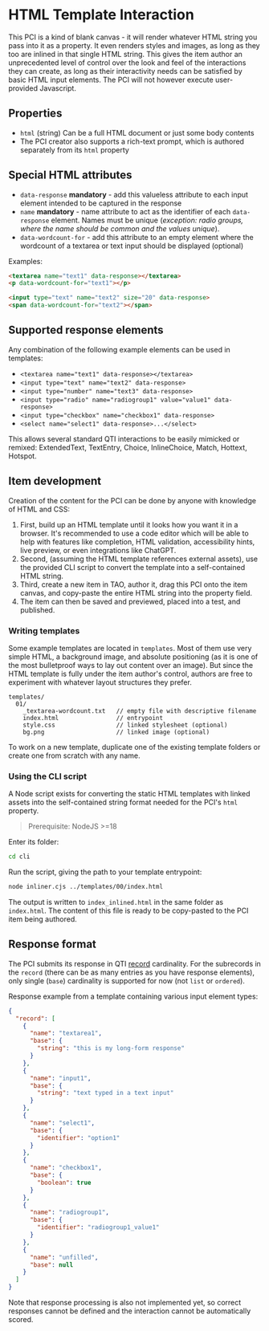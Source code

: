 # HTML Template Interaction

This PCI is a kind of blank canvas - it will render whatever HTML string you pass into it as a property. It even renders styles and images, as long as they too are inlined in that single HTML string. This gives the item author an unprecedented level of control over the look and feel of the interactions they can create, as long as their interactivity needs can be satisfied by basic HTML input elements. The PCI will not however execute user-provided Javascript.

## Properties

- `html` (string) Can be a full HTML document or just some body contents
- The PCI creator also supports a rich-text prompt, which is authored separately from its `html` property

## Special HTML attributes

- `data-response` **mandatory** - add this valueless attribute to each input element intended to be captured in the response
- `name` **mandatory** - name attribute to act as the identifier of each `data-response` element. Names must be unique (_exception: radio groups, where the name should be common and the values unique_).
- `data-wordcount-for` - add this attribute to an empty element where the wordcount of a textarea or text input should be displayed (optional)

Examples:

```html
<textarea name="text1" data-response></textarea>
<p data-wordcount-for="text1"></p>

<input type="text" name="text2" size="20" data-response>
<span data-wordcount-for="text2"></span>
```

## Supported response elements

Any combination of the following example elements can be used in templates:

- `<textarea name="text1" data-response></textarea>`
- `<input type="text" name="text2" data-response>`
- `<input type="number" name="text3" data-response>`
- `<input type="radio" name="radiogroup1" value="value1" data-response>`
- `<input type="checkbox" name="checkbox1" data-response>`
- `<select name="select1" data-response>...</select>`

This allows several standard QTI interactions to be easily mimicked or remixed: ExtendedText, TextEntry, Choice, InlineChoice, Match, Hottext, Hotspot.

## Item development

Creation of the content for the PCI can be done by anyone with knowledge of HTML and CSS:

1. First, build up an HTML template until it looks how you want it in a browser. It's recommended to use a code editor which will be able to help with features like completion, HTML validation, accessibility hints, live preview, or even integrations like ChatGPT.
2. Second, (assuming the HTML template references external assets), use the provided CLI script to convert the template into a self-contained HTML string.
3. Third, create a new item in TAO, author it, drag this PCI onto the item canvas, and copy-paste the entire HTML string into the property field.
4. The item can then be saved and previewed, placed into a test, and published.

### Writing templates

Some example templates are located in `templates`. Most of them use very simple HTML, a background image, and absolute positioning (as it is one of the most bulletproof ways to lay out content over an image). But since the HTML template is fully under the item author's control, authors are free to experiment with whatever layout structures they prefer.

```
templates/
  01/
    _textarea-wordcount.txt   // empty file with descriptive filename
    index.html                // entrypoint
    style.css                 // linked stylesheet (optional)
    bg.png                    // linked image (optional)
```

To work on a new template, duplicate one of the existing template folders or create one from scratch with any name.

### Using the CLI script

A Node script exists for converting the static HTML templates with linked assets into the self-contained string format needed for the PCI's `html` property.

> Prerequisite: NodeJS >=18

Enter its folder:

```sh
cd cli
```

Run the script, giving the path to your template entrypoint:

```sh
node inliner.cjs ../templates/00/index.html
```

The output is written to `index_inlined.html` in the same folder as `index.html`. The content of this file is ready to be copy-pasted to the PCI item being authored.

## Response format

The PCI submits its response in QTI [record](https://www.imsglobal.org/node/163496#baseTypes) cardinality. For the subrecords in the `record` (there can be as many entries as you have response elements), only single (`base`) cardinality is supported for now (not `list` or `ordered`).

Response example from a template containing various input element types:

```json
{
  "record": [
    {
      "name": "textarea1",
      "base": {
        "string": "this is my long-form response"
      }
    },
    {
      "name": "input1",
      "base": {
        "string": "text typed in a text input"
      }
    },
    {
      "name": "select1",
      "base": {
        "identifier": "option1"
      }
    },
    {
      "name": "checkbox1",
      "base": {
        "boolean": true
      }
    },
    {
      "name": "radiogroup1",
      "base": {
        "identifier": "radiogroup1_value1"
      }
    },
    {
      "name": "unfilled",
      "base": null
    }
  ]
}
```

Note that response processing is also not implemented yet, so correct responses cannot be defined and the interaction cannot be automatically scored.
